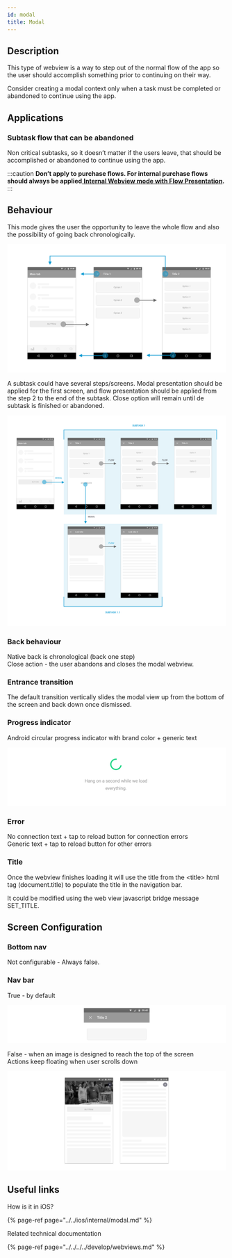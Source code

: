 ```yaml
---
id: modal
title: Modal
---
```


## Description

This type of webview is a way to step out of the normal flow of the app so the user should accomplish something prior to continuing on their way.

Consider creating a modal context only when a task must be completed or abandoned to continue using the app.

## **Applications**

### **Subtask flow that can be abandoned**

Non critical subtasks, so it doesn’t matter if the users leave, that should be accomplished or abandoned to continue using the app.

:::caution
**Don’t apply to purchase flows. For internal purchase flows should always be applied**[ **Internal Webview mode with Flow Presentation**](flow.md)**.**
:::

## **Behaviour**

This mode gives the user the opportunity to leave the whole flow and also the possibility of going back chronologically.

![Android Internal Modal Behaviour](../../../../img/android_internal_modal.png)

A subtask could have several steps/screens. Modal presentation should be applied for the first screen, and flow presentation should be applied from the step 2 to the end of the subtask. Close option will remain until de subtask is finished or abandoned.

![](../../../../img/android_internal_modal_subtask.png)

### **Back behaviour**

Native back is chronological \(back one step\)  
Close action - the user abandons and closes the modal webview.

### **Entrance transition**

The default transition vertically slides the modal view up from the bottom of the screen and back down once dismissed.

### **Progress indicator**

Android circular progress indicator with brand color + generic text

![](../../../../img/android_progress-indicator.png)

### Error

No connection text + tap to reload button for connection errors  
Generic text + tap to reload button for other errors

### Title

Once the webview finishes loading it will use the title from the &lt;title&gt; html tag \(document.title\) to populate the title in the navigation bar.

It could be modified using the web view javascript bridge message SET\_TITLE.

## Screen Configuration

### Bottom nav

Not configurable - Always false.

### Nav bar

True - by default

![](../../../../img/android_internal_modal_navbar_true.png)

False - when an image is designed to reach the top of the screen  
Actions keep floating when user scrolls down

![](../../../../img/android_internal_modal_navbar_false.png)

## Useful links <a id="useful-links"></a>

How is it in iOS?

{% page-ref page="../../ios/internal/modal.md" %}

 Related technical documentation

{% page-ref page="../../../../develop/webviews.md" %}

